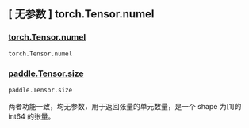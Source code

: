 ## [ 无参数 ] torch.Tensor.numel

### [torch.Tensor.numel](https://pytorch.org/docs/stable/generated/torch.numel.html?highlight=numel#torch.numel)

```python
torch.Tensor.numel
```

### [paddle.Tensor.size](https://www.paddlepaddle.org.cn/documentation/docs/zh/api/paddle/fluid/layers/size_cn.html#cn-api-fluid-layers-size)

```python
paddle.Tensor.size
```



两者功能一致，均无参数，用于返回张量的单元数量，是一个 shape 为[1]的 int64 的张量。
